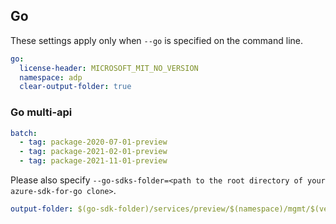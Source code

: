 ## Go

These settings apply only when `--go` is specified on the command line.

```yaml $(go)
go:
  license-header: MICROSOFT_MIT_NO_VERSION
  namespace: adp
  clear-output-folder: true
```

### Go multi-api

``` yaml $(go) && $(multiapi)
batch:
  - tag: package-2020-07-01-preview
  - tag: package-2021-02-01-preview
  - tag: package-2021-11-01-preview
```

Please also specify `--go-sdks-folder=<path to the root directory of your azure-sdk-for-go clone>`.

```yaml $(go)
output-folder: $(go-sdk-folder)/services/preview/$(namespace)/mgmt/$(version)/$(namespace)
```
